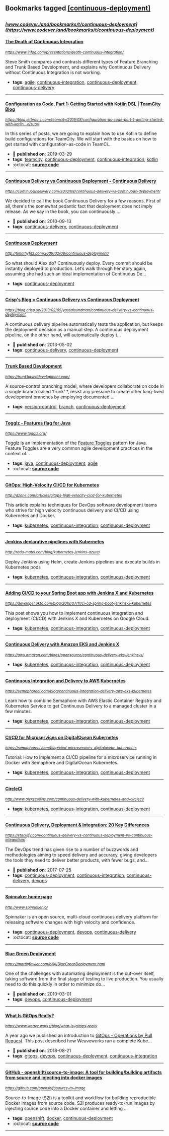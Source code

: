 ## Bookmarks tagged [[continuous-deployment]](https://www.codever.land/search?q=[continuous-deployment])

_<sup><sup>[www.codever.land/bookmarks/t/continuous-deployment](https://www.codever.land/bookmarks/t/continuous-deployment)</sup></sup>_
---
#### [The Death of Continuous Integration](https://www.infoq.com/presentations/death-continuous-integration/)
_<sup>https://www.infoq.com/presentations/death-continuous-integration/</sup>_

Steve Smith compares and contrasts different types of Feature Branching and Trunk Based Development, and explains why Continuous Delivery without Continuous Integration is not working.
* **tags**: [agile](../tagged/agile.md), [continuous-integration](../tagged/continuous-integration.md), [continuous-deployment](../tagged/continuous-deployment.md), [continuous-delivery](../tagged/continuous-delivery.md)
---
#### [Configuration as Code, Part 1: Getting Started with Kotlin DSL | TeamCity Blog](https://blog.jetbrains.com/teamcity/2019/03/configuration-as-code-part-1-getting-started-with-kotlin-dsl/)
_<sup>https://blog.jetbrains.com/teamcity/2019/03/configuration-as-code-part-1-getting-started-with-kotlin...</sup>_

In this series of posts, we are going to explain how to use Kotlin to define build configurations for TeamCity. We will start with the basics on how to get started with configuration-as-code in TeamCi...
* :calendar: **published on**: 2019-03-29
* **tags**: [teamcity](../tagged/teamcity.md), [continuous-deployment](../tagged/continuous-deployment.md), [continuous-integration](../tagged/continuous-integration.md), [kotlin](../tagged/kotlin.md)
* :octocat: **[source code](https://github.com/antonarhipov/spring-petclinic-teamcity-dsl)**
---
#### [Continuous Delivery vs Continuous Deployment - Continuous Delivery](https://continuousdelivery.com/2010/08/continuous-delivery-vs-continuous-deployment/)
_<sup>https://continuousdelivery.com/2010/08/continuous-delivery-vs-continuous-deployment/</sup>_

We decided to call the book Continuous Delivery for a few reasons. First of all, there's the somewhat pedantic fact that deployment does not imply release. As we say in the book, you can continuously ...
* :calendar: **published on**: 2010-09-13
* **tags**: [continuous-delivery](../tagged/continuous-delivery.md), [continuous-deployment](../tagged/continuous-deployment.md)
---
#### [Continuous Deployment](http://timothyfitz.com/2009/02/08/continuous-deployment/)
_<sup>http://timothyfitz.com/2009/02/08/continuous-deployment/</sup>_

So what should Alex do? Continuously deploy. Every commit should be instantly deployed to production. Let’s walk through her story again, assuming she had such an ideal implementation of Continuous De...
* **tags**: [continuous-deployment](../tagged/continuous-deployment.md)
---
#### [Crisp's Blog » Continuous Delivery vs Continuous Deployment](https://blog.crisp.se/2013/02/05/yassalsundman/continuous-delivery-vs-continuous-deployment)
_<sup>https://blog.crisp.se/2013/02/05/yassalsundman/continuous-delivery-vs-continuous-deployment</sup>_

A continuous delivery pipeline automatically tests the application, but keeps the deployment decision as a manual step. A continuous deployment pipeline, on the other hand, will automatically deploy t...
* :calendar: **published on**: 2013-05-02
* **tags**: [continuous-delivery](../tagged/continuous-delivery.md), [continuous-deployment](../tagged/continuous-deployment.md)
---
#### [Trunk Based Development](https://trunkbaseddevelopment.com/)
_<sup>https://trunkbaseddevelopment.com/</sup>_

A source-control branching model, where developers collaborate on code in a single branch called ‘trunk’ *, resist any pressure to create other long-lived development branches by employing documented ...
* **tags**: [version-control](../tagged/version-control.md), [branch](../tagged/branch.md), [continuous-deployment](../tagged/continuous-deployment.md)
---
#### [Togglz - Features flag for Java](https://www.togglz.org/)
_<sup>https://www.togglz.org/</sup>_

Togglz is an implementation of the [Feature Toggles](http://martinfowler.com/bliki/FeatureToggle.html) pattern for Java. Feature Toggles are a very common agile development practices in the context of...
* **tags**: [java](../tagged/java.md), [continuous-deployment](../tagged/continuous-deployment.md), [agile](../tagged/agile.md)
* :octocat: **[source code](https://github.com/togglz/togglz)**
---
#### [GitOps: High-Velocity CI/CD for Kubernetes](http://dzone.com/articles/gitops-high-velocity-cicd-for-kubernetes)
_<sup>http://dzone.com/articles/gitops-high-velocity-cicd-for-kubernetes</sup>_

This article explains techniques for DevOps software development teams who strive for high velocity continuous delivery and CI/CD using Kubernetes and Docker.
* **tags**: [kubernetes](../tagged/kubernetes.md), [continuous-integration](../tagged/continuous-integration.md), [continuous-deployment](../tagged/continuous-deployment.md)
---
#### [Jenkins declarative pipelines with Kubernetes](http://radu-matei.com/blog/kubernetes-jenkins-azure/)
_<sup>http://radu-matei.com/blog/kubernetes-jenkins-azure/</sup>_

Deploy Jenkins using Helm, create Jenkins pipelines and execute builds in Kubernetes pods
* **tags**: [kubernetes](../tagged/kubernetes.md), [continuous-integration](../tagged/continuous-integration.md), [continuous-deployment](../tagged/continuous-deployment.md)
---
#### [Adding CI/CD to your Spring Boot app with Jenkins X and Kubernetes](https://developer.okta.com/blog/2018/07/11/ci-cd-spring-boot-jenkins-x-kubernetes)
_<sup>https://developer.okta.com/blog/2018/07/11/ci-cd-spring-boot-jenkins-x-kubernetes</sup>_

This post shows you how to implement continuous integration and deployment (CI/CD) with Jenkins X and Kubernetes on Google Cloud.
* **tags**: [kubernetes](../tagged/kubernetes.md), [continuous-integration](../tagged/continuous-integration.md), [continuous-deployment](../tagged/continuous-deployment.md)
---
#### [Continuous Delivery with Amazon EKS and Jenkins X](https://aws.amazon.com/blogs/opensource/continuous-delivery-eks-jenkins-x/)
_<sup>https://aws.amazon.com/blogs/opensource/continuous-delivery-eks-jenkins-x/</sup>_

* **tags**: [kubernetes](../tagged/kubernetes.md), [continuous-integration](../tagged/continuous-integration.md), [continuous-deployment](../tagged/continuous-deployment.md)
---
#### [Continuous Integration and Delivery to AWS Kubernetes](https://semaphoreci.com/blog/continuous-integration-delivery-aws-eks-kubernetes)
_<sup>https://semaphoreci.com/blog/continuous-integration-delivery-aws-eks-kubernetes</sup>_

Learn how to combine Semaphore with AWS Elastic Container Registry and Kubernetes Service to get Continuous Delivery to a managed cluster in a few minutes.
* **tags**: [kubernetes](../tagged/kubernetes.md), [continuous-integration](../tagged/continuous-integration.md), [continuous-deployment](../tagged/continuous-deployment.md)
---
#### [CI/CD for Microservices on DigitalOcean Kubernetes](https://semaphoreci.com/blog/cicd-microservices-digitalocean-kubernetes)
_<sup>https://semaphoreci.com/blog/cicd-microservices-digitalocean-kubernetes</sup>_

Tutorial: How to implement a CI/CD pipeline for a microservice running in Docker with Semaphore and DigitalOcean Kubernetes.
* **tags**: [kubernetes](../tagged/kubernetes.md), [continuous-integration](../tagged/continuous-integration.md), [continuous-deployment](../tagged/continuous-deployment.md)
---
#### [CircleCI](http://www.alexecollins.com/continuous-delivery-with-kubernetes-and-circleci/)
_<sup>http://www.alexecollins.com/continuous-delivery-with-kubernetes-and-circleci/</sup>_

* **tags**: [kubernetes](../tagged/kubernetes.md), [continuous-integration](../tagged/continuous-integration.md), [continuous-deployment](../tagged/continuous-deployment.md)
---
#### [Continuous Delivery, Deployment & Integration: 20 Key Differences](https://stackify.com/continuous-delivery-vs-continuous-deployment-vs-continuous-integration/)
_<sup>https://stackify.com/continuous-delivery-vs-continuous-deployment-vs-continuous-integration/</sup>_

The DevOps trend has given rise to a number of buzzwords and methodologies aiming to speed delivery and accuracy, giving developers the tools they need to deliver better products, with fewer bugs, and...
* :calendar: **published on**: 2017-07-25
* **tags**: [continuous-deployment](../tagged/continuous-deployment.md), [continuous-integration](../tagged/continuous-integration.md), [continuous-delivery](../tagged/continuous-delivery.md), [devops](../tagged/devops.md)
---
#### [Spinnaker home page](http://www.spinnaker.io/)
_<sup>http://www.spinnaker.io/</sup>_

Spinnaker is an open source, multi-cloud continuous delivery platform for releasing software changes with high velocity and confidence.
* **tags**: [continuous-deployment](../tagged/continuous-deployment.md), [devops](../tagged/devops.md), [continuous-delivery](../tagged/continuous-delivery.md)
* :octocat: **[source code](https://github.com/spinnaker/spinnaker)**
---
#### [Blue Green Deployment](https://martinfowler.com/bliki/BlueGreenDeployment.html)
_<sup>https://martinfowler.com/bliki/BlueGreenDeployment.html</sup>_

One of the challenges with automating deployment is the cut-over itself, taking software from the final stage of testing to live production. You usually need to do this quickly in order to minimize do...
* :calendar: **published on**: 2010-03-01
* **tags**: [devops](../tagged/devops.md), [continuous-deployment](../tagged/continuous-deployment.md)
---
#### [What Is GitOps Really?](https://www.weave.works/blog/what-is-gitops-really)
_<sup>https://www.weave.works/blog/what-is-gitops-really</sup>_

A year ago we published an introduction to [GitOps - Operations by Pull Request](https://www.weave.works/blog/gitops-operations-by-pull-request). This post described how Weaveworks ran a complete Kube...
* :calendar: **published on**: 2018-08-21
* **tags**: [gitops](../tagged/gitops.md), [devops](../tagged/devops.md), [continuous-deployment](../tagged/continuous-deployment.md), [continuous-integration](../tagged/continuous-integration.md)
---
#### [GitHub - openshift/source-to-image: A tool for building/building artifacts from source and injecting into docker images](https://github.com/openshift/source-to-image)
_<sup>https://github.com/openshift/source-to-image</sup>_

Source-to-Image (S2I) is a toolkit and workflow for building reproducible Docker images from source code. S2I produces ready-to-run images by injecting source code into a Docker container and letting ...
* **tags**: [openshift](../tagged/openshift.md), [docker](../tagged/docker.md), [continuous-deployment](../tagged/continuous-deployment.md)
* :octocat: **[source code](https://github.com/openshift/source-to-image)**
---
